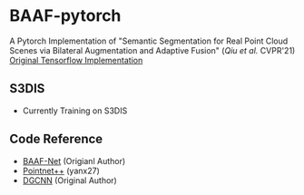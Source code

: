 # BAAF-pytorch

A Pytorch Implementation of "Semantic Segmentation for Real Point Cloud Scenes via Bilateral Augmentation and Adaptive Fusion" \(*Qiu et al.* CVPR'21\) [Original Tensorflow Implementation](https://github.com/ShiQiu0419/BAAF-Net)


## S3DIS
* Currently Training on S3DIS


## Code Reference
* [BAAF-Net](https://github.com/ShiQiu0419/BAAF-Net) \(Origianl Author\)
* [Pointnet++](https://github.com/yanx27/Pointnet_Pointnet2_pytorch) \(yanx27\)
* [DGCNN](https://github.com/WangYueFt/dgcnn) \(Original Author\)
